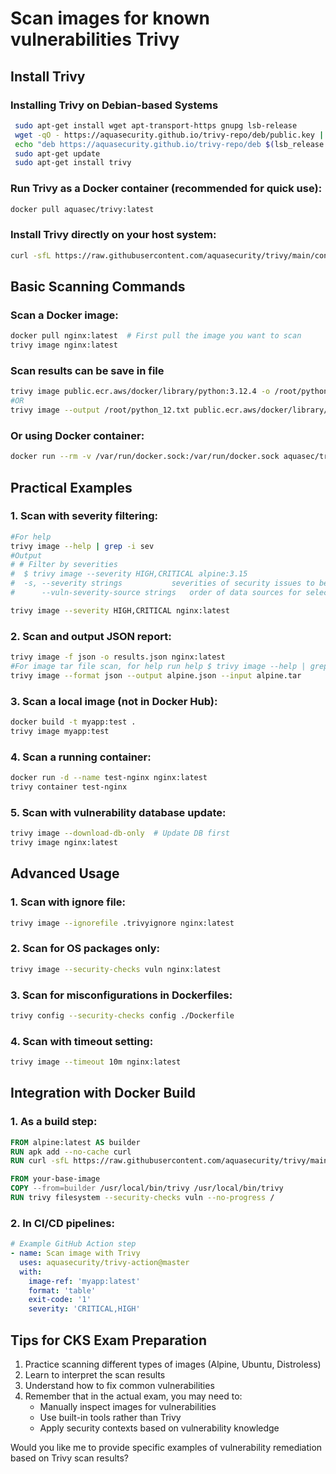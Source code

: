 # Scan images for known vulnerabilities Trivy

## Install Trivy 

### Installing Trivy on Debian-based Systems

```bash
 sudo apt-get install wget apt-transport-https gnupg lsb-release
 wget -qO - https://aquasecurity.github.io/trivy-repo/deb/public.key | sudo apt-key add -
 echo "deb https://aquasecurity.github.io/trivy-repo/deb $(lsb_release -sc) main" | sudo tee /etc/apt/sources.list.d/trivy.list
 sudo apt-get update
 sudo apt-get install trivy
```

### Run Trivy as a Docker container (recommended for quick use):
```bash
docker pull aquasec/trivy:latest
```

### Install Trivy directly on your host system:
```bash
curl -sfL https://raw.githubusercontent.com/aquasecurity/trivy/main/contrib/install.sh | sh -s -- -b /usr/local/bin
```

## Basic Scanning Commands

### Scan a Docker image:
```bash
docker pull nginx:latest  # First pull the image you want to scan
trivy image nginx:latest  
```
### Scan results can be save in file
```bash
trivy image public.ecr.aws/docker/library/python:3.12.4 -o /root/python_12.txt
#OR
trivy image --output /root/python_12.txt public.ecr.aws/docker/library/python:3.12.4
```

### Or using Docker container:
```bash
docker run --rm -v /var/run/docker.sock:/var/run/docker.sock aquasec/trivy:latest image nginx:latest
```

## Practical Examples

### 1. Scan with severity filtering:
```bash
#For help
trivy image --help | grep -i sev
#Output
# # Filter by severities
#  $ trivy image --severity HIGH,CRITICAL alpine:3.15
#  -s, --severity strings           severities of security issues to be displayed
#      --vuln-severity-source strings   order of data sources for selecting vulnerability severity level

trivy image --severity HIGH,CRITICAL nginx:latest
```

### 2. Scan and output JSON report:
```bash
trivy image -f json -o results.json nginx:latest
#For image tar file scan, for help run help $ trivy image --help | grep json
trivy image --format json --output alpine.json --input alpine.tar 
```

### 3. Scan a local image (not in Docker Hub):
```bash
docker build -t myapp:test .
trivy image myapp:test
```

### 4. Scan a running container:
```bash
docker run -d --name test-nginx nginx:latest
trivy container test-nginx
```

### 5. Scan with vulnerability database update:
```bash
trivy image --download-db-only  # Update DB first
trivy image nginx:latest
```

## Advanced Usage

### 1. Scan with ignore file:
```bash
trivy image --ignorefile .trivyignore nginx:latest
```

### 2. Scan for OS packages only:
```bash
trivy image --security-checks vuln nginx:latest
```

### 3. Scan for misconfigurations in Dockerfiles:
```bash
trivy config --security-checks config ./Dockerfile
```

### 4. Scan with timeout setting:
```bash
trivy image --timeout 10m nginx:latest
```

## Integration with Docker Build

### 1. As a build step:
```Dockerfile
FROM alpine:latest AS builder
RUN apk add --no-cache curl
RUN curl -sfL https://raw.githubusercontent.com/aquasecurity/trivy/main/contrib/install.sh | sh -s -- -b /usr/local/bin

FROM your-base-image
COPY --from=builder /usr/local/bin/trivy /usr/local/bin/trivy
RUN trivy filesystem --security-checks vuln --no-progress /
```

### 2. In CI/CD pipelines:
```yaml
# Example GitHub Action step
- name: Scan image with Trivy
  uses: aquasecurity/trivy-action@master
  with:
    image-ref: 'myapp:latest'
    format: 'table'
    exit-code: '1'
    severity: 'CRITICAL,HIGH'
```

## Tips for CKS Exam Preparation

1. Practice scanning different types of images (Alpine, Ubuntu, Distroless)
2. Learn to interpret the scan results
3. Understand how to fix common vulnerabilities
4. Remember that in the actual exam, you may need to:
   - Manually inspect images for vulnerabilities
   - Use built-in tools rather than Trivy
   - Apply security contexts based on vulnerability knowledge

Would you like me to provide specific examples of vulnerability remediation based on Trivy scan results?
